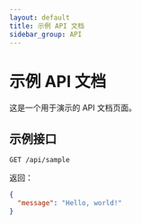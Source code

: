 ```yaml
---
layout: default
title: 示例 API 文档
sidebar_group: API
---
```


# 示例 API 文档

这是一个用于演示的 API 文档页面。

## 示例接口

```
GET /api/sample
```

返回：
```json
{
  "message": "Hello, world!"
}
```